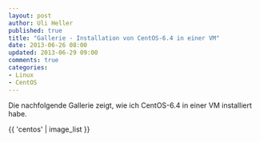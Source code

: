 ```yaml
---
layout: post
author: Uli Heller
published: true
title: "Gallerie - Installation von CentOS-6.4 in einer VM"
date: 2013-06-26 08:00
updated: 2013-06-29 09:00
comments: true
categories:
- Linux
- CentOS
---
```


Die nachfolgende Gallerie zeigt, wie ich CentOS-6.4 in einer
VM installiert habe.

<!-- more -->

{{ 'centos' | image_list }} 
